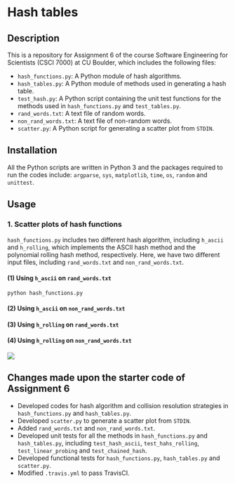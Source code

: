 # Hash tables

## Description
This is a repository for Assignment 6 of the course Software Engineering for Scientists (CSCI 7000) at CU Boulder, which includes the following files:
- `hash_functions.py`: A Python module of hash algorithms.
- `hash_tables.py`: A Python module of methods used in generating a hash table. 
- `test_hash.py`: A Python script containing the unit test functions for the methods used in `hash_functions.py` and `test_tables.py`.
- `rand_words.txt`: A text file of random words.
- `non_rand_words.txt`: A text file of non-random words.
- `scatter.py`: A Python script for generating a scatter plot from `STDIN`.

## Installation
All the Python scripts are written in Python 3 and the packages required to run the codes include: `argparse`, `sys`, `matplotlib`, `time`, `os`, `random` and `unittest`.

## Usage
### 1. Scatter plots of hash functions
`hash_functions.py` includes two different hash algorithm, including `h_ascii` and `h_rolling`, which implements the ASCII hash method and the polynomial rolling hash method, respectively. Here, we have two different input files, including `rand_words.txt` and `non_rand_words.txt`.
#### (1) Using `h_ascii` on `rand_words.txt`
```
python hash_functions.py 
```



#### (2) Using `h_ascii` on `non_rand_words.txt`
#### (3) Using `h_rolling` on `rand_words.txt`
#### (4) Using `h_rolling` on `non_rand_words.txt`





![](images/ascii_hash_function_non_rand.png)



## Changes made upon the starter code of Assignment 6
- Developed codes for hash algorithm and collision resolution strategies in `hash_functions.py` and `hash_tables.py`.
- Developed `scatter.py` to generate a scatter plot from `STDIN`.
- Added `rand_words.txt` and `non_rand_words.txt`.
- Developed unit tests for all the methods in `hash_functions.py` and `hash_tables.py`, including `test_hash_ascii`, `test_hahs_rolling`, `test_linear_probing` and `test_chained_hash`.
- Developed functional tests for `hash_functions.py`, `hash_tables.py` and `scatter.py`.
- Modified `.travis.yml` to pass TravisCI.


